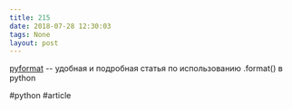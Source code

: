 ```yaml
---
title: 215
date: 2018-07-28 12:30:03
tags: None
layout: post
---
```


[pyformat](https://pyformat.info/) -- удобная и подробная статья по использованию .format() в python

#python #article
